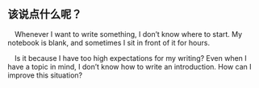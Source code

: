 ## 该说点什么呢？
&emsp;Whenever I want to write something, I don’t know where to start. My notebook is blank, and sometimes I sit in front of it for hours.

&emsp;Is it because I have too high expectations for my writing? Even when I have a topic in mind, I don’t know how to write an introduction. How can I improve this situation?